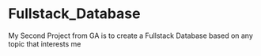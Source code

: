 # Fullstack_Database
My Second Project from GA is to create a Fullstack Database based on any topic that interests me
